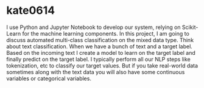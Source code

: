# kate0614
I use Python and Jupyter Notebook to develop our system, relying on Scikit-Learn for the machine learning components. In this project, I am going to discuss automated multi-class classification on the mixed data type. Think about text classification. When we have a bunch of text and a target label. Based on the incoming text I create a model to learn on the target label and finally predict on the target label. I typically perform all our NLP steps like tokenization, etc to classify our target values. But if you take real-world data sometimes along with the text data you will also have some continuous variables or categorical variables.
